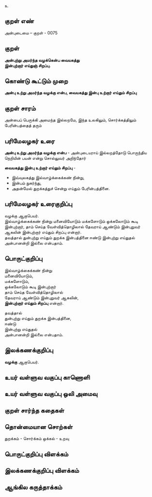 உ

## குறள் எண் 

அன்புடைமை – குறள் - 0075  

## குறள் 

**அன்புற்று அமர்ந்த வழக்கென்ப வையகத்து  
இன்புற்றார் எய்துஞ் சிறப்பு.** 

## கொண்டு கூட்டும் முறை

**அன்பு உற்று அமர்ந்த வழக்கு என்ப, வையகத்து இன்பு உற்றார் எய்தும் சிறப்பு** 

## குறள் சாரம் 

அன்பைப் பெருக்கி அமைந்த இல்லறமே, இந்த உலகிலும், சொர்க்கத்திலும் பேரின்பத்தைத் தரும்

## பரிமேலழகர் உரை

**அன்பு உற்று அமர்ந்த வழக்கு என்ப** - அன்புடையராய் இல்லறத்தோடு பொருந்திய நெறியின் பயன் என்று சொல்லுவர் அறிந்தோர்  

**வையகத்து இன்பு உற்றார் எய்தும் சிறப்பு** -  
* இவ்வுலகத்து இல்வாழ்க்கைக்கண் நின்று,  
* இன்பம் நுகர்ந்து,  
* அதன்மேல் துறக்கத்துச் சென்று எய்தும் பேரின்பத்தினை.   

## பரிமேலழகர் உரைகுறிப்பு   

வழக்கு ஆகுபெயர்.  
இல்வாழ்க்கைக்கண் நின்று மனைவியோடும் மக்களோடும் ஒக்கலோடும் கூடி இன்புற்றார், தாம் செய்த வேள்வித்தொழிலால் தேவராய் ஆண்டும் இன்புறுவர் ஆகலின் இன்புற்றார் எய்தும் சிறப்பு என்றார்.  
தவத்தால் துன்புற்று எய்தும் துறக்க இன்பத்தினை ஈண்டு இன்புற்று எய்துதல் அன்பானன்றி இல்லை என்பதாம்.

## பொருட்குறிப்பு 

இல்வாழ்க்கைக்கண் நின்று  
மனைவியோடும்,  
மக்களோடும்,  
ஒக்கலோடும் கூடி இன்புற்றார்  
தாம் செய்த வேள்வித்தொழிலால்  
தேவராய் ஆண்டும் இன்புறுவர் ஆகலின்,  
**இன்புற்றார் எய்தும் சிறப்பு** என்றார்.   

தவத்தால்  
துன்புற்று எய்தும் துறக்க இன்பத்தினை,  
ஈண்டு  
இன்புற்று எய்துதல்  
அன்பானன்றி இல்லை என்பதாம்.  

## இலக்கணக்குறிப்பு  

**வழக்கு** ஆகுபெயர்.  

## உயர் வள்ளுவ வகுப்பு காணொளி


## உயர் வள்ளுவ வகுப்பு ஒலி அமைவு 

 
## குறள் சார்ந்த கதைகள் 


## தொன்மையான சொற்கள்  

துறக்கம் - சொர்க்கம் 
ஒக்கல் - உறவு 

## பொருட்குறிப்பு விளக்கம்


## இலக்கணக்குறிப்பு விளக்கம்


## ஆங்கில கருத்தாக்கம் 



